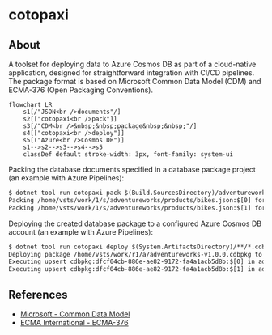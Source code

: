 # cotopaxi

<p />

## About

<p />

A toolset for deploying data to Azure Cosmos DB as part of a cloud-native application, designed for straightforward integration with CI/CD pipelines. The package format is based on Microsoft Common Data Model (CDM) and ECMA-376 (Open Packaging Conventions).

<p />

```mermaid
flowchart LR
    s1[/"JSON<br />documents"/]
    s2[["cotopaxi<br />pack"]]
    s3[/"CDM<br />&nbsp;&nbsp;package&nbsp;&nbsp;"/]
    s4[["cotopaxi<br />deploy"]]
    s5[("Azure<br />Cosmos DB")]
    s1-->s2-->s3-->s4-->s5
    classDef default stroke-width: 3px, font-family: system-ui
```

<p />

Packing the database documents specified in a database package project (an example with Azure Pipelines):

<p />

```txt
$ dotnet tool run cotopaxi pack $(Build.SourcesDirectory)/adventureworks.json $(Build.StagingDirectory)/adventureworks-v1.0.0.cdbpkg
Packing /home/vsts/work/1/s/adventureworks/products/bikes.json:$[0] for upsert in adventureworks\products
Packing /home/vsts/work/1/s/adventureworks/products/bikes.json:$[1] for upsert in adventureworks\products
```

<p />

Deploying the created database package to a configured Azure Cosmos DB account (an example with Azure Pipelines):

<p />

```txt
$ dotnet tool run cotopaxi deploy $(System.ArtifactsDirectory)/**/*.cdbpkg
Deploying package /home/vsts/work/r1/a/adventureworks-v1.0.0.cdbpkg to endpoint https://adventureworks.documents.azure.com:443
Executing upsert cdbpkg:dfcf04cb-886e-ae82-9172-fa4a1acb5d8b:$[0] in adventureworks\products - HTTP 200
Executing upsert cdbpkg:dfcf04cb-886e-ae82-9172-fa4a1acb5d8b:$[1] in adventureworks\products - HTTP 200
```

<p />

## References

<p />

- [Microsoft - Common Data Model](https://learn.microsoft.com/en-us/common-data-model)
- [ECMA International - ECMA-376](https://ecma-international.org/publications-and-standards/standards/ecma-376)
